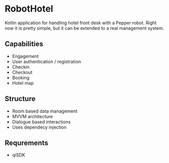 # RobotHotel
Kotlin application for handling hotel front desk with a Pepper robot. Right now it is pretty simple,
but it can be extended to a real management system.

## Capabilities

 - Engagement
 - User authentication / registration
 - Checkin
 - Checkout
 - Booking
 - Hotel map

## Structure

 - Room based data management
 - MVVM architecture
 - Dialogue based interactions
 - Uses dependecy injection
  
## Requrements
 - qiSDK
